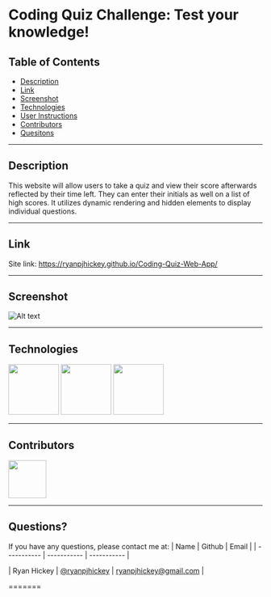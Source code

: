 # Coding Quiz Challenge: Test your knowledge!

## Table of Contents

- [Description](#Description)
- [Link](#Link)
- [Screenshot](#Screenshot)
- [Technologies](#Technologies)
- [User Instructions](#User-Instructions)
- [Contributors](#Contributors)
- [Quesitons](#Questions)

---

## Description

This website will allow users to take a quiz and view their score afterwards reflected by their time left. They can enter their initials as well on a list of high scores. It utilizes dynamic rendering and hidden elements to display individual questions.

---

## Link

Site link: https://ryanpjhickey.github.io/Coding-Quiz-Web-App/

---

## Screenshot

![Alt text](/assets/Screenshot%202022-08-02%20151316.png "Picture of site")

---

## Technologies

<p float="left">
<img src="https://cdn-icons-png.flaticon.com/512/5968/5968267.png" width="100" height="100">
<img src="https://cdn-icons-png.flaticon.com/512/5968/5968242.png" width="100" height="100">
<img src="https://cdn.iconscout.com/icon/free/png-256/javascript-2038874-1720087.png" width="100" height="100">

---

## Contributors

[<img src="https://ca.slack-edge.com/T03EP850QMA-U03MKQ6HKB3-2c9d97da4786-512" width="75" height="75">](https://github.com/ryanpjhickey)

---

## Questions?

If you have any questions, please contact me at:
| Name | Github | Email |
| ----------- | ----------- | ----------- |

| Ryan Hickey | [@ryanpjhickey](https://github.com/ryanpjhickey) | ryanpjhickey@gmail.com |

=======

